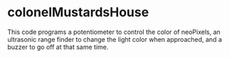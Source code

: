 # colonelMustardsHouse
This code programs a potentiometer to control the color of neoPixels, an ultrasonic range finder to change the light color when approached, and a buzzer to go off at that same time. 
